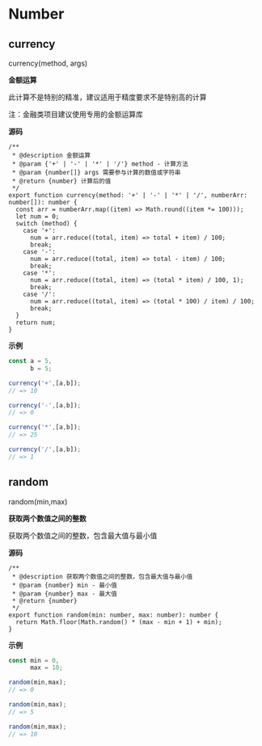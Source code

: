 # Number

## currency

<CodeBlocks>currency(method, args)</CodeBlocks>

**金额运算**

此计算不是特别的精准，建议适用于精度要求不是特别高的计算

注：金融类项目建议使用专用的金额运算库

**源码**

```tsx
/**
 * @description 金额运算
 * @param {'+' | '-' | '*' | '/'} method - 计算方法
 * @param {number[]} args 需要参与计算的数值或字符串
 * @return {number} 计算后的值
 */
export function currency(method: '+' | '-' | '*' | '/', numberArr: number[]): number {
  const arr = numberArr.map((item) => Math.round((item *= 100)));
  let num = 0;
  switch (method) {
    case '+':
      num = arr.reduce((total, item) => total + item) / 100;
      break;
    case '-':
      num = arr.reduce((total, item) => total - item) / 100;
      break;
    case '*':
      num = arr.reduce((total, item) => (total * item) / 100, 1);
      break;
    case '/':
      num = arr.reduce((total, item) => (total * 100) / item) / 100;
      break;
  }
  return num;
}
```

**示例**

```js
const a = 5,
      b = 5;

currency('+',[a,b]);
// => 10

currency('-',[a,b]);
// => 0

currency('*',[a,b]);
// => 25

currency('/',[a,b]);
// => 1
```



## random

<CodeBlocks>random(min,max)</CodeBlocks>

**获取两个数值之间的整数**

获取两个数值之间的整数，包含最大值与最小值

**源码**

```tsx
/**
 * @description 获取两个数值之间的整数，包含最大值与最小值
 * @param {number} min - 最小值
 * @param {number} max - 最大值
 * @return {number}
 */
export function random(min: number, max: number): number {
  return Math.floor(Math.random() * (max - min + 1) + min);
}
```

**示例**

```js
const min = 0,
      max = 10;

random(min,max);
// => 0

random(min,max);
// => 5

random(min,max);
// => 10
```

